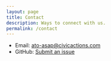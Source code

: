 ```yaml
---
layout: page
title: Contact
description: Ways to connect with us.
permalink: /contact
---
```


* Email: [ato-asap@civicactions.com](mailto:ato-asap@civicactions.com)
* GitHub: [Submit an issue](https://github.com/openato/website/issues)
